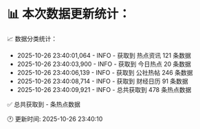 📊 本次数据更新统计：
==========================

📈 数据分类统计：
- 2025-10-26 23:40:01,064 - INFO - 获取到 热点资讯 121 条数据
- 2025-10-26 23:40:03,900 - INFO - 获取到 今日热点 20 条数据
- 2025-10-26 23:40:06,139 - INFO - 获取到 公社热帖 246 条数据
- 2025-10-26 23:40:08,714 - INFO - 获取到 财经日历 91 条数据
- 2025-10-26 23:40:09,921 - INFO - 总共获取到 478 条热点数据

✅ 总共获取到 - 条热点数据

🕐 更新时间: 2025-10-26 23:40:10
